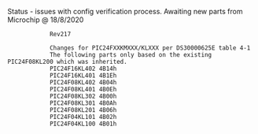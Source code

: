 Status - issues with config verification process.  Awaiting new parts from Microchip @ 18/8/2020

                Rev217

                Changes for PIC24FXXKMXXX/KLXXX per DS30000625E table 4-1
                The following parts only based on the existing PIC24F08KL200 which was inherited.
                PIC24F16KL402 4B14h
                PIC24F16KL401 4B1Eh
                PIC24F08KL402 4B04h
                PIC24F08KL401 4B0Eh
                PIC24F08KL302 4B00h
                PIC24F08KL301 4B0Ah
                PIC24F08KL201 4B06h
                PIC24F04KL101 4B02h
                PIC24F04KL100 4B01h
